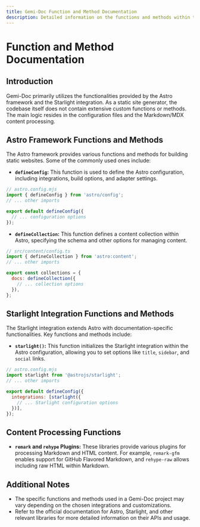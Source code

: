 ```yaml
---
title: Gemi-Doc Function and Method Documentation 
description: Detailed information on the functions and methods within the Gemi-Doc codebase, including their purpose, parameters, return values, and potential exceptions. 
---
```


# Function and Method Documentation

## Introduction

Gemi-Doc primarily utilizes the functionalities provided by the Astro framework and the Starlight integration. As a static site generator, the codebase itself does not contain extensive custom functions or methods. The main logic resides in the configuration files and the Markdown/MDX content processing. 

## Astro Framework Functions and Methods

The Astro framework provides various functions and methods for building static websites. Some of the commonly used ones include:

- **`defineConfig`:** This function is used to define the Astro configuration, including integrations, build options, and adapter settings. 

```javascript
// astro.config.mjs
import { defineConfig } from 'astro/config'; 
// ... other imports 

export default defineConfig({
  // ... configuration options
});
```

- **`defineCollection`:** This function defines a content collection within Astro, specifying the schema and other options for managing content.

```javascript 
// src/content/config.ts
import { defineCollection } from 'astro:content';
// ... other imports 

export const collections = {
  docs: defineCollection({
    // ... collection options
  }),
};
```

## Starlight Integration Functions and Methods

The Starlight integration extends Astro with documentation-specific functionalities. Key functions and methods include:

- **`starlight()`:** This function initializes the Starlight integration within the Astro configuration, allowing you to set options like `title`, `sidebar`, and `social` links. 

```javascript
// astro.config.mjs
import starlight from '@astrojs/starlight'; 
// ... other imports

export default defineConfig({
  integrations: [starlight({
    // ... Starlight configuration options
  })], 
});
```

## Content Processing Functions

- **`remark` and `rehype` Plugins:** These libraries provide various plugins for processing Markdown and HTML content. For example, `remark-gfm` enables support for GitHub Flavored Markdown, and `rehype-raw` allows including raw HTML within Markdown. 

## Additional Notes

- The specific functions and methods used in a Gemi-Doc project may vary depending on the chosen integrations and customizations.
- Refer to the official documentation for Astro, Starlight, and other relevant libraries for more detailed information on their APIs and usage. 
